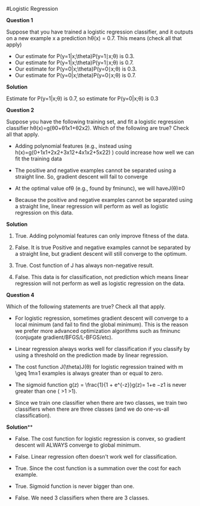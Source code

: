 #Logistic Regression

**Question 1**

Suppose that you have trained a logistic regression classifier, and it outputs on a new example x a prediction hθ(x) = 0.7. This means (check all that apply)

+ Our estimate for P(y=1|x;\theta)P(y=1∣x;θ) is 0.3.
+ Our estimate for P(y=1|x;\theta)P(y=1∣x;θ) is 0.7.   
+ Our estimate for P(y=0|x;\theta)P(y=0∣x;θ) is 0.3.   
+ Our estimate for P(y=0|x;\theta)P(y=0∣x;θ) is 0.7.   


**Solution**

Estimate for P(y=1|x;θ) is 0.7, so estimate for P(y=0|x;θ) is 0.3


**Question 2**

Suppose you have the following training set, and fit a logistic regression classifier hθ(x)=g(θ0+θ1x1+θ2x2). Which of the following are true? Check all that apply.

+ Adding polynomial features (e.g., instead using h(x)=g(0+1x1+2x2+3x12+4x1x2+5x22) ) could increase how well we can fit the training data

+ The positive and negative examples cannot be separated using a straight line. So, gradient descent will fail to converge

+ At the optimal value ofθ (e.g., found by fminunc), we will haveJ(θ)≥0

+ Because the positive and negative examples cannot be separated using a straight line, linear regression will perform as well as logistic regression on this data.

**Solution**

1. True. Adding polynomial features can only improve fitness of the data.

2. False. It is true Positive and negative examples cannot be separated by a straight line, but gradient descent will still converge to the optimum.

3. True. Cost function of J has always non-negative result.

4. False. This data is for classification, not prediction which means linear regression will not perform as well as logistic regression on the data.

**Question 4**

Which of the following statements are true? Check all that apply.

+ For logistic regression, sometimes gradient descent will converge to a local minimum (and fail to find the global minimum).  This is the reason we prefer more advanced optimization algorithms such as fminunc (conjugate gradient/BFGS/L-BFGS/etc).  

+ Linear regression always works well for classification if you classify by using a threshold on the prediction made by linear regression.

+ The cost function J(\theta)J(θ) for logistic regression trained with m \geq 1m≥1 examples is always greater than or equal to zero. 

+ The sigmoid function g(z) = \frac{1}{1 + e^{-z}}g(z)= 1+e −z1 is never greater than one ( >1 >1).   

+ Since we train one classifier when there are two classes, we train two classifiers when there are three classes (and we do one-vs-all classification).  

**Solution****

- False. The cost function for logistic regression is convex, so gradient descent will ALWAYS converge to global minimum.

- False. Linear regression often doesn't work well for classification.

- True. Since the cost function is a summation over the cost for each example.

- True. Sigmoid function is never bigger than one.

- False. We need 3 classifiers when there are 3 classes.